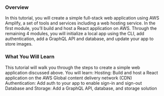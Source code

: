 ### Overview

In this tutorial, you will create a simple full-stack web application using AWS Amplify, a set of tools and services including a web hosting service. In the first module, you’ll build and host a React application on AWS. Through the remaining 4 modules, you will initialize a local app using the CLI, add authentication, add a GraphQL API and database, and update your app to store images.

### What You Will Learn

This tutorial will walk you through the steps to create a simple web application discussed above. You will learn:
Hosting: Build and host a React application on the AWS Global content delivery network (CDN)
Authentication: Add auth to your app to enable sign-in and sign-out
Database and Storage: Add a GraphQL API, database, and storage solution
